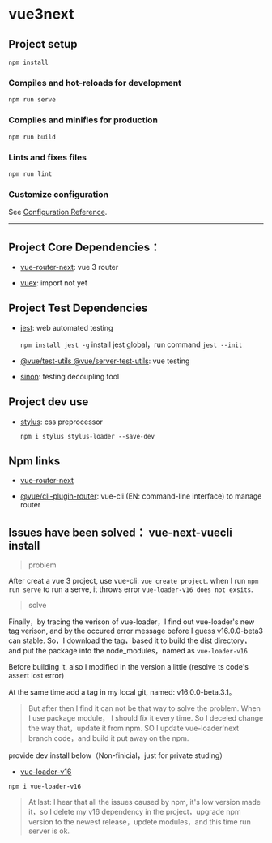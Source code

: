 # vue3next

## Project setup
```
npm install
```

### Compiles and hot-reloads for development
```
npm run serve
```

### Compiles and minifies for production
```
npm run build
```

### Lints and fixes files
```
npm run lint
```

### Customize configuration
See [Configuration Reference](https://cli.vuejs.org/config/).

---

## Project Core Dependencies：
- [vue-router-next](https://github.com/vuejs/vue-router-next): vue 3 router

- [vuex](https://github.com/vuejs/vuex): import not yet

## Project Test Dependencies

- [jest](https://github.com/facebook/jest): web automated testing

    `npm install jest -g` install jest global，run command `jest --init`

- [@vue/test-utils @vue/server-test-utils](https://github.com/vuejs/vue-test-utils): vue testing


- [sinon](https://github.com/sinonjs/sinon): testing decoupling tool

## Project dev use

- [stylus](https://stylus.bootcss.com/): css preprocessor

    `npm i stylus stylus-loader --save-dev`

## Npm links

- [vue-router-next](https://www.npmjs.com/package/vue-router/v/4.0.0-beta.7)

- [@vue/cli-plugin-router](https://www.npmjs.com/package/@vue/cli-plugin-router): vue-cli (EN: command-line interface) to manage router

## Issues have been solved： vue-next-vuecli install

> problem

After creat a vue 3 project, use vue-cli: `vue create project`. when I run `npm run serve` to run a serve, it throws error `vue-loader-v16 does not exsits`.

> solve

Finally，by tracing the verison of vue-loader，I find out vue-loader's new tag verison, and by the occured error message before I guess v16.0.0-beta3 can stable.
So，I download the tag，based it to build the dist directory，and put the package into the node_modules，named as `vue-loader-v16`

Before building it, also I modified in the version a little (resolve ts code's assert lost error)

At the same time add a tag in my local git, named: v16.0.0-beta.3.1。

> But after then I find it can not be that way to solve the problem. When I use package module， I should fix it every time. So I deceied change the way that，update it from npm. SO I update vue-loader'next branch code，and build it put away on the npm.

provide dev install below（Non-finicial，just for private studing）

- [vue-loader-v16](https://www.npmjs.com/package/vue-loader-v16)

```sh
npm i vue-loader-v16
```
> At last: I hear that all the issues caused by npm, it's low version made it，so I delete my v16 dependency in the project，upgrade npm version to the newest release，updete modules，and this time run server is ok.